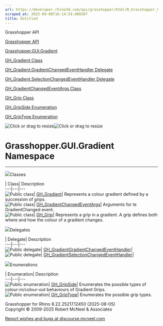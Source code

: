 ```yaml
---
url: https://developer.rhino3d.com/api/grasshopper/html/N_Grasshopper_GUI_Gradient.htm#!
scraped_at: 2025-09-08T16:14:59.888307
title: Untitled
---
```


Grasshopper API

[Grasshopper API](../html/723c01da-9986-4db2-8f53-6f3a7494df75.htm
"Grasshopper API")

[Grasshopper.GUI.Gradient](../html/N_Grasshopper_GUI_Gradient.htm
"Grasshopper.GUI.Gradient")

[GH_Gradient Class](../html/T_Grasshopper_GUI_Gradient_GH_Gradient.htm
"GH_Gradient Class")

[GH_Gradient.GradientChangedEventHandler
Delegate](../html/T_Grasshopper_GUI_Gradient_GH_Gradient_GradientChangedEventHandler.htm
"GH_Gradient.GradientChangedEventHandler Delegate")

[GH_Gradient.SelectionChangedEventHandler
Delegate](../html/T_Grasshopper_GUI_Gradient_GH_Gradient_SelectionChangedEventHandler.htm
"GH_Gradient.SelectionChangedEventHandler Delegate")

[GH_GradientChangedEventArgs
Class](../html/T_Grasshopper_GUI_Gradient_GH_GradientChangedEventArgs.htm
"GH_GradientChangedEventArgs Class")

[GH_Grip Class](../html/T_Grasshopper_GUI_Gradient_GH_Grip.htm "GH_Grip
Class")

[GH_GripSide Enumeration](../html/T_Grasshopper_GUI_Gradient_GH_GripSide.htm
"GH_GripSide Enumeration")

[GH_GripType Enumeration](../html/T_Grasshopper_GUI_Gradient_GH_GripType.htm
"GH_GripType Enumeration")

![Click or drag to resize](../icons/TocOpen.gif)![Click or drag to
resize](../icons/TocClose.gif)

# Grasshopper.GUI.Gradient Namespace  
  
---  
  
![](../icons/SectionExpanded.png)Classes

| Class| Description  
---|---|---  
![Public class](../icons/pubclass.gif)|
[GH_Gradient](T_Grasshopper_GUI_Gradient_GH_Gradient.htm)|  Represents a
colour gradient defined by a succession of grips.  
![Public class](../icons/pubclass.gif)|
[GH_GradientChangedEventArgs](T_Grasshopper_GUI_Gradient_GH_GradientChangedEventArgs.htm)|
Arguments for te GradientChanged event.  
![Public class](../icons/pubclass.gif)|
[GH_Grip](T_Grasshopper_GUI_Gradient_GH_Grip.htm)|  Represents a grip in a
gradient. A grip defines both where and how the colour of a gradient changes.  
  
![](../icons/SectionExpanded.png)Delegates

| Delegate| Description  
---|---|---  
![Public delegate](../icons/pubdelegate.gif)|
[GH_GradientGradientChangedEventHandler](T_Grasshopper_GUI_Gradient_GH_Gradient_GradientChangedEventHandler.htm)|  
![Public delegate](../icons/pubdelegate.gif)|
[GH_GradientSelectionChangedEventHandler](T_Grasshopper_GUI_Gradient_GH_Gradient_SelectionChangedEventHandler.htm)|  
  
![](../icons/SectionExpanded.png)Enumerations

| Enumeration| Description  
---|---|---  
![Public enumeration](../icons/pubenumeration.gif)|
[GH_GripSide](T_Grasshopper_GUI_Gradient_GH_GripSide.htm)|  Enumerates the
possible types of colour-in/colour-out behaviours of Gradient Grips.  
![Public enumeration](../icons/pubenumeration.gif)|
[GH_GripType](T_Grasshopper_GUI_Gradient_GH_GripType.htm)|  Enumerates the
possible grip types.  
  
Grasshopper for Rhino 8.22.25217.12450 (2025-08-05)  
Copyright © 2009-2025 Robert McNeel & Associates

[Report wishes and bugs at
discourse.mcneel.com](https://discourse.mcneel.com/c/grasshopper)

